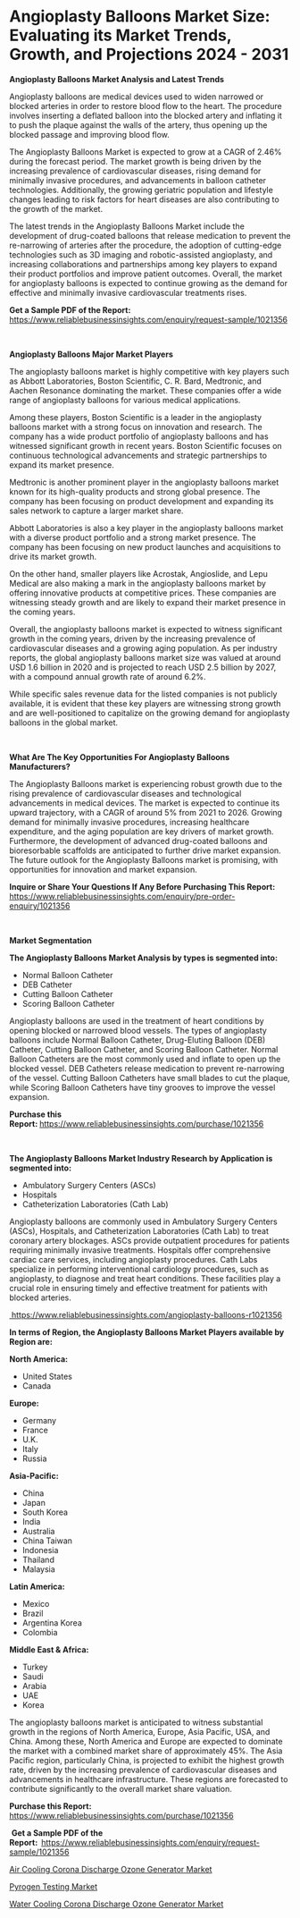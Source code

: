 <p><h1>Angioplasty Balloons Market Size: Evaluating its Market Trends, Growth, and Projections 2024 - 2031</h1></p><p><strong>Angioplasty Balloons Market Analysis and Latest Trends</strong></p>
<p><p>Angioplasty balloons are medical devices used to widen narrowed or blocked arteries in order to restore blood flow to the heart. The procedure involves inserting a deflated balloon into the blocked artery and inflating it to push the plaque against the walls of the artery, thus opening up the blocked passage and improving blood flow.</p><p>The Angioplasty Balloons Market is expected to grow at a CAGR of 2.46% during the forecast period. The market growth is being driven by the increasing prevalence of cardiovascular diseases, rising demand for minimally invasive procedures, and advancements in balloon catheter technologies. Additionally, the growing geriatric population and lifestyle changes leading to risk factors for heart diseases are also contributing to the growth of the market.</p><p>The latest trends in the Angioplasty Balloons Market include the development of drug-coated balloons that release medication to prevent the re-narrowing of arteries after the procedure, the adoption of cutting-edge technologies such as 3D imaging and robotic-assisted angioplasty, and increasing collaborations and partnerships among key players to expand their product portfolios and improve patient outcomes. Overall, the market for angioplasty balloons is expected to continue growing as the demand for effective and minimally invasive cardiovascular treatments rises.</p></p>
<p><strong>Get a Sample PDF of the Report:&nbsp;</strong> <a href="https://www.reliablebusinessinsights.com/enquiry/request-sample/1021356">https://www.reliablebusinessinsights.com/enquiry/request-sample/1021356</a></p>
<p>&nbsp;</p>
<p><strong>Angioplasty Balloons Major Market Players</strong></p>
<p><p>The angioplasty balloons market is highly competitive with key players such as Abbott Laboratories, Boston Scientific, C. R. Bard, Medtronic, and Aachen Resonance dominating the market. These companies offer a wide range of angioplasty balloons for various medical applications.</p><p>Among these players, Boston Scientific is a leader in the angioplasty balloons market with a strong focus on innovation and research. The company has a wide product portfolio of angioplasty balloons and has witnessed significant growth in recent years. Boston Scientific focuses on continuous technological advancements and strategic partnerships to expand its market presence.</p><p>Medtronic is another prominent player in the angioplasty balloons market known for its high-quality products and strong global presence. The company has been focusing on product development and expanding its sales network to capture a larger market share.</p><p>Abbott Laboratories is also a key player in the angioplasty balloons market with a diverse product portfolio and a strong market presence. The company has been focusing on new product launches and acquisitions to drive its market growth.</p><p>On the other hand, smaller players like Acrostak, Angioslide, and Lepu Medical are also making a mark in the angioplasty balloons market by offering innovative products at competitive prices. These companies are witnessing steady growth and are likely to expand their market presence in the coming years.</p><p>Overall, the angioplasty balloons market is expected to witness significant growth in the coming years, driven by the increasing prevalence of cardiovascular diseases and a growing aging population. As per industry reports, the global angioplasty balloons market size was valued at around USD 1.6 billion in 2020 and is projected to reach USD 2.5 billion by 2027, with a compound annual growth rate of around 6.2%.</p><p>While specific sales revenue data for the listed companies is not publicly available, it is evident that these key players are witnessing strong growth and are well-positioned to capitalize on the growing demand for angioplasty balloons in the global market.</p></p>
<p>&nbsp;</p>
<p><strong>What Are The Key Opportunities For Angioplasty Balloons Manufacturers?</strong></p>
<p><p>The Angioplasty Balloons market is experiencing robust growth due to the rising prevalence of cardiovascular diseases and technological advancements in medical devices. The market is expected to continue its upward trajectory, with a CAGR of around 5% from 2021 to 2026. Growing demand for minimally invasive procedures, increasing healthcare expenditure, and the aging population are key drivers of market growth. Furthermore, the development of advanced drug-coated balloons and bioresorbable scaffolds are anticipated to further drive market expansion. The future outlook for the Angioplasty Balloons market is promising, with opportunities for innovation and market expansion.</p></p>
<p><strong>Inquire or Share Your Questions If Any Before Purchasing This Report:</strong> <a href="https://www.reliablebusinessinsights.com/enquiry/pre-order-enquiry/1021356">https://www.reliablebusinessinsights.com/enquiry/pre-order-enquiry/1021356</a></p>
<p>&nbsp;</p>
<p><strong>Market Segmentation</strong></p>
<p><strong>The Angioplasty Balloons Market Analysis by types is segmented into:</strong></p>
<p><ul><li>Normal Balloon Catheter</li><li>DEB Catheter</li><li>Cutting Balloon Catheter</li><li>Scoring Balloon Catheter</li></ul></p>
<p><p>Angioplasty balloons are used in the treatment of heart conditions by opening blocked or narrowed blood vessels. The types of angioplasty balloons include Normal Balloon Catheter, Drug-Eluting Balloon (DEB) Catheter, Cutting Balloon Catheter, and Scoring Balloon Catheter. Normal Balloon Catheters are the most commonly used and inflate to open up the blocked vessel. DEB Catheters release medication to prevent re-narrowing of the vessel. Cutting Balloon Catheters have small blades to cut the plaque, while Scoring Balloon Catheters have tiny grooves to improve the vessel expansion.</p></p>
<p><strong>Purchase this Report:&nbsp;</strong><a href="https://www.reliablebusinessinsights.com/purchase/1021356">https://www.reliablebusinessinsights.com/purchase/1021356</a></p>
<p>&nbsp;</p>
<p><strong>The Angioplasty Balloons Market Industry Research by Application is segmented into:</strong></p>
<p><ul><li>Ambulatory Surgery Centers (ASCs)</li><li>Hospitals</li><li>Catheterization Laboratories (Cath Lab)</li></ul></p>
<p><p>Angioplasty balloons are commonly used in Ambulatory Surgery Centers (ASCs), Hospitals, and Catheterization Laboratories (Cath Lab) to treat coronary artery blockages. ASCs provide outpatient procedures for patients requiring minimally invasive treatments. Hospitals offer comprehensive cardiac care services, including angioplasty procedures. Cath Labs specialize in performing interventional cardiology procedures, such as angioplasty, to diagnose and treat heart conditions. These facilities play a crucial role in ensuring timely and effective treatment for patients with blocked arteries.</p></p>
<p><a href="https://www.reliablebusinessinsights.com/angioplasty-balloons-r1021356">&nbsp;https://www.reliablebusinessinsights.com/angioplasty-balloons-r1021356</a></p>
<p><strong>In terms of Region, the Angioplasty Balloons Market Players available by Region are:</strong></p>
<p>
    <p> <strong> North America: </strong>
        <ul>
            <li>United States</li>
            <li>Canada</li>
        </ul>
        </p> 
    <p> <strong> Europe: </strong>
        <ul>
            <li>Germany</li>
            <li>France</li>
            <li>U.K.</li>
            <li>Italy</li>
            <li>Russia</li>
        </ul>
        </p> 
    <p> <strong> Asia-Pacific: </strong>
        <ul>
            <li>China</li>
            <li>Japan</li>
            <li>South Korea</li>
            <li>India</li>
            <li>Australia</li>
            <li>China Taiwan</li>
            <li>Indonesia</li>
            <li>Thailand</li>
            <li>Malaysia</li>
        </ul>
        </p> 
    <p> <strong> Latin America: </strong>
        <ul>
            <li>Mexico</li>
            <li>Brazil</li>
            <li>Argentina Korea</li>
            <li>Colombia</li>
        </ul>
        </p> 
    <p> <strong> Middle East & Africa: </strong>
        <ul>
            <li>Turkey</li>
            <li>Saudi</li>
            <li>Arabia</li>
            <li>UAE</li>
            <li>Korea</li>
        </ul>
    </p>
    </p>
<p><p>The angioplasty balloons market is anticipated to witness substantial growth in the regions of North America, Europe, Asia Pacific, USA, and China. Among these, North America and Europe are expected to dominate the market with a combined market share of approximately 45%. The Asia Pacific region, particularly China, is projected to exhibit the highest growth rate, driven by the increasing prevalence of cardiovascular diseases and advancements in healthcare infrastructure. These regions are forecasted to contribute significantly to the overall market share valuation.</p></p>
<p><strong>Purchase this Report: </strong><a href="https://www.reliablebusinessinsights.com/purchase/1021356">https://www.reliablebusinessinsights.com/purchase/1021356</a></p>
<p>&nbsp;<strong>Get a Sample PDF of the Report:&nbsp;&nbsp;</strong><a href="https://www.reliablebusinessinsights.com/enquiry/request-sample/1021356">https://www.reliablebusinessinsights.com/enquiry/request-sample/1021356</a></p>
<p><strong></strong></p>
<p><p><a href="https://github.com/zkngisync/Market-Research-Report-List-1/blob/main/air-cooling-corona-discharge-ozone-generator-market.md">Air Cooling Corona Discharge Ozone Generator Market</a></p><p><a href="https://view.publitas.com/reportprime-1/pyrogen-testing-market-size-share-analysis-growth-trends-forecast-2024-2031/">Pyrogen Testing Market</a></p><p><a href="https://github.com/LitzyGulgowski2023/Market-Research-Report-List-1/blob/main/water-cooling-corona-discharge-ozone-generator-market.md">Water Cooling Corona Discharge Ozone Generator Market</a></p></p>